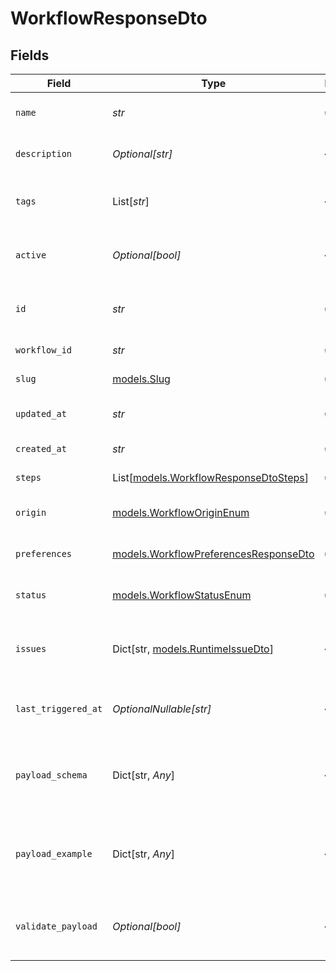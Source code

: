 # WorkflowResponseDto


## Fields

| Field                                                                                | Type                                                                                 | Required                                                                             | Description                                                                          |
| ------------------------------------------------------------------------------------ | ------------------------------------------------------------------------------------ | ------------------------------------------------------------------------------------ | ------------------------------------------------------------------------------------ |
| `name`                                                                               | *str*                                                                                | :heavy_check_mark:                                                                   | Name of the workflow                                                                 |
| `description`                                                                        | *Optional[str]*                                                                      | :heavy_minus_sign:                                                                   | Description of the workflow                                                          |
| `tags`                                                                               | List[*str*]                                                                          | :heavy_minus_sign:                                                                   | Tags associated with the workflow                                                    |
| `active`                                                                             | *Optional[bool]*                                                                     | :heavy_minus_sign:                                                                   | Whether the workflow is active                                                       |
| `id`                                                                                 | *str*                                                                                | :heavy_check_mark:                                                                   | Unique identifier of the workflow                                                    |
| `workflow_id`                                                                        | *str*                                                                                | :heavy_check_mark:                                                                   | Workflow identifier                                                                  |
| `slug`                                                                               | [models.Slug](../models/slug.md)                                                     | :heavy_check_mark:                                                                   | Slug of the workflow                                                                 |
| `updated_at`                                                                         | *str*                                                                                | :heavy_check_mark:                                                                   | Last updated timestamp                                                               |
| `created_at`                                                                         | *str*                                                                                | :heavy_check_mark:                                                                   | Creation timestamp                                                                   |
| `steps`                                                                              | List[[models.WorkflowResponseDtoSteps](../models/workflowresponsedtosteps.md)]       | :heavy_check_mark:                                                                   | Steps of the workflow                                                                |
| `origin`                                                                             | [models.WorkflowOriginEnum](../models/workfloworiginenum.md)                         | :heavy_check_mark:                                                                   | Origin of the workflow                                                               |
| `preferences`                                                                        | [models.WorkflowPreferencesResponseDto](../models/workflowpreferencesresponsedto.md) | :heavy_check_mark:                                                                   | Preferences for the workflow                                                         |
| `status`                                                                             | [models.WorkflowStatusEnum](../models/workflowstatusenum.md)                         | :heavy_check_mark:                                                                   | Status of the workflow                                                               |
| `issues`                                                                             | Dict[str, [models.RuntimeIssueDto](../models/runtimeissuedto.md)]                    | :heavy_minus_sign:                                                                   | Runtime issues for workflow creation and update                                      |
| `last_triggered_at`                                                                  | *OptionalNullable[str]*                                                              | :heavy_minus_sign:                                                                   | Timestamp of the last workflow trigger                                               |
| `payload_schema`                                                                     | Dict[str, *Any*]                                                                     | :heavy_minus_sign:                                                                   | The payload JSON Schema for the workflow                                             |
| `payload_example`                                                                    | Dict[str, *Any*]                                                                     | :heavy_minus_sign:                                                                   | Generated payload example based on the payload schema                                |
| `validate_payload`                                                                   | *Optional[bool]*                                                                     | :heavy_minus_sign:                                                                   | Whether payload schema validation is enabled                                         |